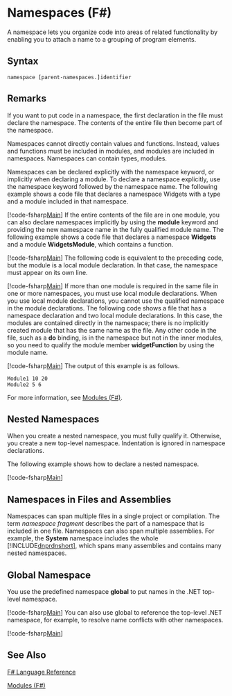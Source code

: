 # Namespaces (F#)

A namespace lets you organize code into areas of related functionality by enabling you to attach a name to a grouping of program elements.


## Syntax

```
namespace [parent-namespaces.]identifier
```

## Remarks
If you want to put code in a namespace, the first declaration in the file must declare the namespace. The contents of the entire file then become part of the namespace.

Namespaces cannot directly contain values and functions. Instead, values and functions must be included in modules, and modules are included in namespaces. Namespaces can contain types, modules.

Namespaces can be declared explicitly with the namespace keyword, or implicitly when declaring a module. To declare a namespace explicitly, use the namespace keyword followed by the namespace name. The following example shows a code file that declares a namespace Widgets with a type and a module included in that namespace.

[!code-fsharp[Main](snippets/fslangref2/snippet6406.fs)]
    If the entire contents of the file are in one module, you can also declare namespaces implicitly by using the **module** keyword and providing the new namespace name in the fully qualified module name. The following example shows a code file that declares a namespace **Widgets** and a module **WidgetsModule**, which contains a function.

[!code-fsharp[Main](snippets/fslangref2/snippet6401.fs)]
    The following code is equivalent to the preceding code, but the module is a local module declaration. In that case, the namespace must appear on its own line.

[!code-fsharp[Main](snippets/fsnamespaces/snippet6402.fs)]
    If more than one module is required in the same file in one or more namespaces, you must use local module declarations. When you use local module declarations, you cannot use the qualified namespace in the module declarations. The following code shows a file that has a namespace declaration and two local module declarations. In this case, the modules are contained directly in the namespace; there is no implicitly created module that has the same name as the file. Any other code in the file, such as a **do** binding, is in the namespace but not in the inner modules, so you need to qualify the module member **widgetFunction** by using the module name.

[!code-fsharp[Main](snippets/fslangref2/snippet6403.fs)]
    The output of this example is as follows.


```
Module1 10 20
Module2 5 6
```
For more information, see [Modules &#40;F&#35;&#41;](Modules+%28FSharp%29.md).


## Nested Namespaces
When you create a nested namespace, you must fully qualify it. Otherwise, you create a new top-level namespace. Indentation is ignored in namespace declarations.

The following example shows how to declare a nested namespace.

[!code-fsharp[Main](snippets/fslangref2/snippet6404.fs)]
    
## Namespaces in Files and Assemblies
Namespaces can span multiple files in a single project or compilation. The term *namespace fragment* describes the part of a namespace that is included in one file. Namespaces can also span multiple assemblies. For example, the **System** namespace includes the whole [!INCLUDE[dnprdnshort](../Token/dnprdnshort_md.md)], which spans many assemblies and contains many nested namespaces.


## Global Namespace
You use the predefined namespace **global** to put names in the .NET top-level namespace.

[!code-fsharp[Main](snippets/fslangref2/snippet6407.fs)]
    You can also use global to reference the top-level .NET namespace, for example, to resolve name conflicts with other namespaces.

[!code-fsharp[Main](snippets/fslangref2/snippet6408.fs)]
    
## See Also
[F&#35; Language Reference](FSharp+Language+Reference.md)

[Modules &#40;F&#35;&#41;](Modules+%28FSharp%29.md)

